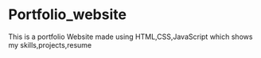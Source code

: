 # Portfolio_website
This is a portfolio Website made using HTML,CSS,JavaScript which shows my skills,projects,resume
